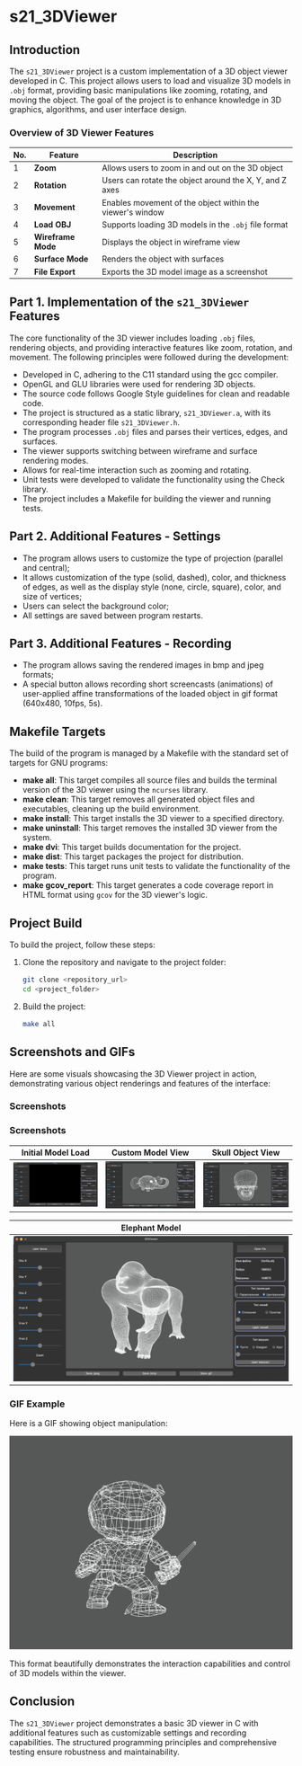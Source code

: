 # s21_3DViewer

## Introduction

The `s21_3DViewer` project is a custom implementation of a 3D object viewer developed in C. This project allows users to load and visualize 3D models in `.obj` format, providing basic manipulations like zooming, rotating, and moving the object. The goal of the project is to enhance knowledge in 3D graphics, algorithms, and user interface design.

### Overview of 3D Viewer Features

| No. | Feature              | Description                                         |
| --- | -------------------- | --------------------------------------------------- |
| 1   | **Zoom**             | Allows users to zoom in and out on the 3D object    |
| 2   | **Rotation**         | Users can rotate the object around the X, Y, and Z axes |
| 3   | **Movement**         | Enables movement of the object within the viewer's window |
| 4   | **Load OBJ**         | Supports loading 3D models in the `.obj` file format |
| 5   | **Wireframe Mode**    | Displays the object in wireframe view               |
| 6   | **Surface Mode**     | Renders the object with surfaces                    |
| 7   | **File Export**      | Exports the 3D model image as a screenshot          |

## Part 1. Implementation of the `s21_3DViewer` Features

The core functionality of the 3D viewer includes loading `.obj` files, rendering objects, and providing interactive features like zoom, rotation, and movement. The following principles were followed during the development:

- Developed in C, adhering to the C11 standard using the gcc compiler.
- OpenGL and GLU libraries were used for rendering 3D objects.
- The source code follows Google Style guidelines for clean and readable code.
- The project is structured as a static library, `s21_3DViewer.a`, with its corresponding header file `s21_3DViewer.h`.
- The program processes `.obj` files and parses their vertices, edges, and surfaces.
- The viewer supports switching between wireframe and surface rendering modes.
- Allows for real-time interaction such as zooming and rotating.
- Unit tests were developed to validate the functionality using the Check library.
- The project includes a Makefile for building the viewer and running tests.

## Part 2. Additional Features - Settings

- The program allows users to customize the type of projection (parallel and central);
- It allows customization of the type (solid, dashed), color, and thickness of edges, as well as the display style (none, circle, square), color, and size of vertices;
- Users can select the background color;
- All settings are saved between program restarts.

## Part 3. Additional Features - Recording

- The program allows saving the rendered images in bmp and jpeg formats;
- A special button allows recording short screencasts (animations) of user-applied affine transformations of the loaded object in gif format (640x480, 10fps, 5s).

## Makefile Targets

The build of the program is managed by a Makefile with the standard set of targets for GNU programs:

- **make all**: This target compiles all source files and builds the terminal version of the 3D viewer using the `ncurses` library.
- **make clean**: This target removes all generated object files and executables, cleaning up the build environment.
- **make install**: This target installs the 3D viewer to a specified directory.
- **make uninstall**: This target removes the installed 3D viewer from the system.
- **make dvi**: This target builds documentation for the project.
- **make dist**: This target packages the project for distribution.
- **make tests**: This target runs unit tests to validate the functionality of the program.
- **make gcov_report**: This target generates a code coverage report in HTML format using `gcov` for the 3D viewer's logic.

## Project Build

To build the project, follow these steps:

1. Clone the repository and navigate to the project folder:

    ```bash
    git clone <repository_url>
    cd <project_folder>
    ```

2. Build the project:

    ```bash
    make all
    ```


## Screenshots and GIFs

Here are some visuals showcasing the 3D Viewer project in action, demonstrating various object renderings and features of the interface:

### Screenshots

### Screenshots

| Initial Model Load | Custom Model View | Skull Object View |
|-------------------|-------------------|-------------------|
| ![Initial View](src/screenshot/Screenshot1.png) | ![Custom Object](src/screenshot/Screenshot2.png) | ![Skull Object](src/screenshot/Screenshot4.png) |

| Elephant Model |
|----------------|
| ![Elephant Model](src/screenshot/Screenshot5.png) |


### GIF Example

Here is a GIF showing object manipulation:

![Bison Pose Gif](src/screenshot/bison_pose.gif)

This format beautifully demonstrates the interaction capabilities and control of 3D models within the viewer.

## Conclusion

The `s21_3DViewer` project demonstrates a basic 3D viewer in C with additional features such as customizable settings and recording capabilities. The structured programming principles and comprehensive testing ensure robustness and maintainability.